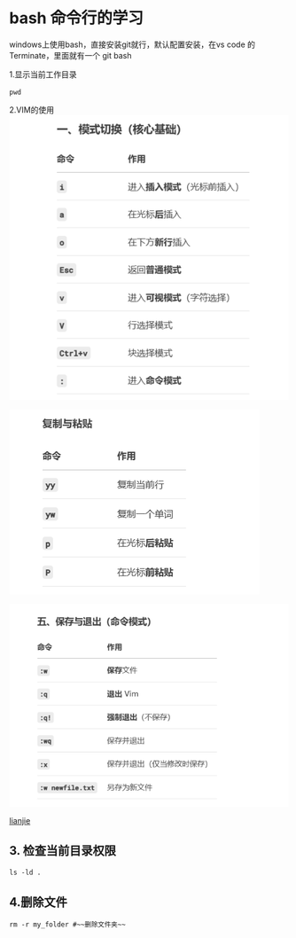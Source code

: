 # bash 命令行的学习

windows上使用bash，直接安装git就行，默认配置安装，在vs code 的Terminate，里面就有一个 git bash

1.显示当前工作目录
```
pwd
```

2.VIM的使用
![模式切换](img/vim.png)

![复制粘贴](img/vim2.png)

![保存和退出](img/vim3.png)

[lianjie](index.md)
## 3. 检查当前目录权限
```
ls -ld .
```

## 4.删除文件
```
rm -r my_folder #~~删除文件夹~~
```